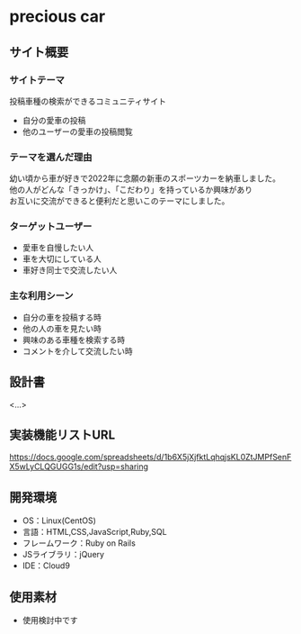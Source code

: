 # <mycar>

# precious car

## サイト概要

### サイトテーマ

投稿車種の検索ができるコミュニティサイト
- 自分の愛車の投稿
- 他のユーザーの愛車の投稿閲覧

### テーマを選んだ理由

幼い頃から車が好きで2022年に念願の新車のスポーツカーを納車しました。  
他の人がどんな「きっかけ」、「こだわり」を持っているか興味があり  
お互いに交流ができると便利だと思いこのテーマにしました。

### ターゲットユーザー

- 愛車を自慢したい人
- 車を大切にしている人
- 車好き同士で交流したい人

### 主な利用シーン

- 自分の車を投稿する時
- 他の人の車を見たい時
- 興味のある車種を検索する時
- コメントを介して交流したい時

## 設計書
<...>

## 実装機能リストURL

https://docs.google.com/spreadsheets/d/1b6X5jXjfktLqhqjsKL0ZtJMPfSenFX5wLyCLQGUGG1s/edit?usp=sharing

## 開発環境
- OS：Linux(CentOS)
- 言語：HTML,CSS,JavaScript,Ruby,SQL
- フレームワーク：Ruby on Rails
- JSライブラリ：jQuery
- IDE：Cloud9

## 使用素材
- 使用検討中です